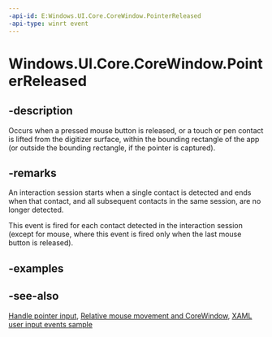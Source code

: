 ```yaml
---
-api-id: E:Windows.UI.Core.CoreWindow.PointerReleased
-api-type: winrt event
---
```


<!-- Event syntax
public event Windows.Foundation.TypedEventHandler PointerReleased<Windows.UI.Core.CoreWindow,  Windows.UI.Core.PointerEventArgs>
-->

# Windows.UI.Core.CoreWindow.PointerReleased

## -description

Occurs when a pressed mouse button is released, or a touch or pen contact is lifted from the digitizer surface, within the bounding rectangle of the app (or outside the bounding rectangle, if the pointer is captured).

## -remarks

An interaction session starts when a single contact is detected and ends when that contact, and all subsequent contacts in the same session, are no longer detected.

This event is fired for each contact detected in the interaction session (except for mouse, where this event is fired only when the last mouse button is released).

## -examples

## -see-also

[Handle pointer input](https://docs.microsoft.com/windows/uwp/design/input/handle-pointer-input), [Relative mouse movement and CoreWindow](/windows/uwp/gaming/relative-mouse-movement), [XAML user input events sample](https://github.com/microsoftarchive/msdn-code-gallery-microsoft/tree/master/Official%20Windows%20Platform%20Sample/Input%20XAML%20user%20input%20events%20sample)
